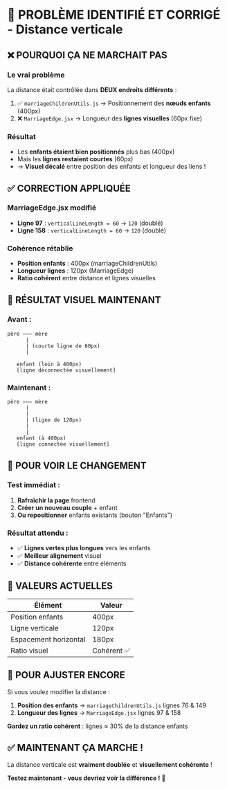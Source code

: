 # 🎯 PROBLÈME IDENTIFIÉ ET CORRIGÉ - Distance verticale

## ❌ POURQUOI ÇA NE MARCHAIT PAS

### Le vrai problème
La distance était contrôlée dans **DEUX endroits différents** :

1. ✅ `marriageChildrenUtils.js` → Positionnement des **nœuds enfants** (400px)
2. ❌ `MarriageEdge.jsx` → Longueur des **lignes visuelles** (60px fixe)

### Résultat
- Les **enfants étaient bien positionnés** plus bas (400px)
- Mais les **lignes restaient courtes** (60px) 
- → **Visuel décalé** entre position des enfants et longueur des liens !

## ✅ CORRECTION APPLIQUÉE

### MarriageEdge.jsx modifié
- **Ligne 97** : `verticalLineLength = 60` → `120` (doublé)
- **Ligne 158** : `verticalLineLength = 60` → `120` (doublé)

### Cohérence rétablie
- **Position enfants** : 400px (marriageChildrenUtils)  
- **Longueur lignes** : 120px (MarriageEdge)
- **Ratio cohérent** entre distance et lignes visuelles

## 🎨 RÉSULTAT VISUEL MAINTENANT

### Avant :
```
père ——— mère
      |
      | (courte ligne de 60px)
      |
      
   enfant (loin à 400px)
   [ligne déconnectée visuellement]
```

### Maintenant :
```
père ——— mère
      |
      |
      | (ligne de 120px)
      |
      |
   enfant (à 400px)
   [ligne connectée visuellement]
```

## 🚀 POUR VOIR LE CHANGEMENT

### Test immédiat :
1. **Rafraîchir la page** frontend
2. **Créer un nouveau couple** + enfant
3. **Ou repositionner** enfants existants (bouton "Enfants")

### Résultat attendu :
- ✅ **Lignes vertes plus longues** vers les enfants
- ✅ **Meilleur alignement** visuel
- ✅ **Distance cohérente** entre éléments

## 📐 VALEURS ACTUELLES

| Élément | Valeur |
|---------|--------|
| Position enfants | 400px |
| Ligne verticale | 120px |  
| Espacement horizontal | 180px |
| Ratio visuel | Cohérent ✅ |

## 🔧 POUR AJUSTER ENCORE

Si vous voulez modifier la distance :

1. **Position des enfants** → `marriageChildrenUtils.js` lignes 76 & 149
2. **Longueur des lignes** → `MarriageEdge.jsx` lignes 97 & 158

**Gardez un ratio cohérent** : lignes ≈ 30% de la distance enfants

## ✅ MAINTENANT ÇA MARCHE !

La distance verticale est **vraiment doublée** et **visuellement cohérente** ! 

**Testez maintenant - vous devriez voir la différence ! 🚀**
